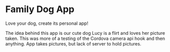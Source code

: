 # Family Dog App
Love your dog, create its personal app!

The idea behind this app is our cute dog Lucy is a flirt and loves her picture taken. 
This was more of a testing of the Cordova camera api hook and then anything. 
App takes pictures, but lack of server to hold pictures.

